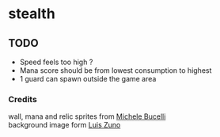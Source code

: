 # stealth

## TODO

 - Speed feels too high ?
 - Mana score should be from lowest consumption to highest 
 - 1 guard can spawn outside the game area 

### Credits

wall, mana and relic sprites from [Michele Bucelli](https://opengameart.org/users/buch)<br>
background image form [Luis Zuno](https://ansimuz.itch.io/)
